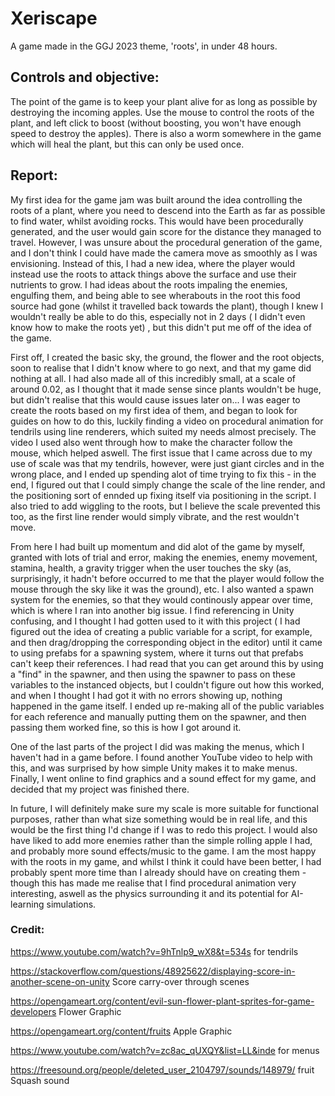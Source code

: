 # Xeriscape
 A game made in the GGJ 2023 theme, 'roots', in under 48 hours.
 
 ## Controls and objective: 
 The point of the game is to keep your plant alive for as long as possible by destroying the incoming apples. Use the mouse to control the roots of the plant, and left click to boost (without boosting, you won't have enough speed to destroy the apples). There is also a worm somewhere in the game which will heal the plant, but this can only be used once. 
 
## Report:
 My first idea for the game jam was built around the idea controlling the roots of a plant, where you need to descend into the Earth as far as possible to find water, whilst avoiding rocks. This would have been procedurally generated, and the user would gain score for the distance they managed to travel. However, I was unsure about the procedural generation of the game, and I don't think I could have made the camera move as smoothly as I was envisioning. Instead of this, I had a new idea, where the player would instead use the roots to attack things above the surface and use their nutrients to grow. I had ideas about the roots impaling the enemies, engulfing them, and being able to see wherabouts in the root this food source had gone (whilst it travelled back towards the plant), though I knew I wouldn't really be able to do this, especially not in 2 days ( I didn't even know how to make the roots yet) , but this didn't put me off of the idea of the game. 
 
 First off, I created the basic sky, the ground, the flower and the root objects, soon to realise that I didn't know where to go next, and that my game did nothing at all. I had also made all of this incredibly small, at a scale of around 0.02, as I thought that it made sense since plants wouldn't be huge, but didn't realise that this would cause issues later on... I was eager to create the roots based on my first idea of them, and began to look for guides on how to do this, luckily finding a video on procedural animation for tendrils using line renderers, which suited my needs almost precisely. The video I used also went through how to make the character follow the mouse, which helped aswell. The first issue that I came across due to my use of scale was that my tendrils, however, were just giant circles and in the wrong place, and I ended up spending alot of time trying to fix this - in the end, I figured out that I could simply change the scale of the line render, and the positioning sort of ennded up fixing itself via positioning in the script. I also tried to add wiggling to the roots, but I believe the scale prevented this too, as the first line render would simply vibrate, and the rest wouldn't move. 
 
 From here I had built up momentum and did alot of the game by myself, granted with lots of trial and error, making the enemies, enemy movement, stamina, health, a gravity trigger when the user touches the sky (as, surprisingly, it hadn't before occurred to me that the player would follow the mouse through the sky like it was the ground), etc. I also wanted a spawn system for the enemies, so that they would continously appear over time, which is where I ran into another big issue. I find referencing in Unity confusing, and I thought I had gotten used to it with this project ( I had figured out the idea of creating a public variable for a script, for example, and then drag/dropping the corresponding object in the editor) until it came to using prefabs for a spawning system, where it turns out that prefabs can't keep their references. I had read that you can get around this by using a "find" in the spawner, and then using the spawner to pass on these variables to the instanced objects, but I couldn't figure out how this worked, and when I thought I had got it with no errors showing up, nothing happened in the game itself. I ended up re-making all of the public variables for each reference and manually putting them on the spawner, and then passing them worked fine, so this is how I got around it.
 
 One of the last parts of the project I did was making the menus, which I haven't had in a game before. I found another YouTube video to help with this, and was surprised by how simple Unity makes it to make menus. Finally, I went online to find graphics and a sound effect for my game, and decided that my project was finished there. 
 
 In future, I will definitely make sure my scale is more suitable for functional purposes, rather than what size something would be in real life, and this would be the first thing I'd change if I was to redo this project. I would also have liked to add more enemies rather than the simple rolling apple I had, and probably more sound effects/music to the game. I am the most happy with the roots in my game, and whilst I think it could have been better, I had probably spent more time than I already should have on creating them - though this has made me realise that I find procedural animation very interesting, aswell as the physics surrounding it and its potential for AI-learning simulations. 

### Credit:

https://www.youtube.com/watch?v=9hTnlp9_wX8&t=534s for tendrils

https://stackoverflow.com/questions/48925622/displaying-score-in-another-scene-on-unity Score carry-over through scenes

https://opengameart.org/content/evil-sun-flower-plant-sprites-for-game-developers Flower Graphic

https://opengameart.org/content/fruits Apple Graphic

https://www.youtube.com/watch?v=zc8ac_qUXQY&list=LL&inde for menus

https://freesound.org/people/deleted_user_2104797/sounds/148979/ fruit Squash sound
